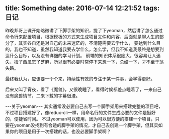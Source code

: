 title: Something
date: 2016-07-14 12:21:52
tags: 日记
---

昨晚邦哥上课开始略微讲了下脚手架的知识，提了下yeoman，然后讲了怎么通过命令行来配置项目，根据模板的方式来生成项目文件和内容，后面就是聊人生的部分了，其实各自还是对自己的未来迷茫的，不清楚需要去学什么，
要达到什么目的，我也不知道，虽然我知道我要去学什么，怎么学，但我不知道我最终是想要到达什么目标，以及没有详细的学习计划。
前端的知识体系很庞大，很容易让人迷失，捡了西瓜忘了芝麻，所以很有必要时常停下来想一下，总结一下，才不至于荡失路。

最终我认为，应该要一个个来，持续性有效的专注于某一件事，会学得更好。

后来又叫了宵夜，看了《魔兽》，又很晚睡了，看得时候都差点睡着了，一来自己没有魔兽情节，二来下载的字幕很渣。

<!-- more -->

---关于yeoman---
其实通常没必要自己去写一个脚手架用来搭建完整的项目吧，不过项目搭建好了，像redux-cli一样，用命名行的文件生成必要的文件是挺好的，便捷省时间。
不过yeoman可以使用，因为可以很方便的搭建一个项目，只要在yeoman没找到有合适的脚手架的情况，才自己去创建一个脚手架，但其实如果你的项目是用于一次搭建的话，也没必要脚手架啊？